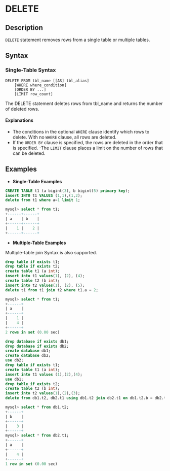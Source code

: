 # **DELETE**

## **Description**

`DELETE` statement removes rows from a single table or multiple tables.

## **Syntax**

### **Single-Table Syntax**

```
DELETE FROM tbl_name [[AS] tbl_alias]
    [WHERE where_condition]
    [ORDER BY ...]
    [LIMIT row_count]
```

The DELETE statement deletes rows from tbl_name and returns the number of deleted rows.

#### Explanations

- The conditions in the optional `WHERE` clause identify which rows to delete. With no `WHERE` clause, all rows are deleted.
- If the `ORDER BY` clause is specified, the rows are deleted in the order that is specified.
-The `LIMIT` clause places a limit on the number of rows that can be deleted.

## **Examples**

- **Single-Table Examples**

```sql
CREATE TABLE t1 (a bigint(3), b bigint(5) primary key);
insert INTO t1 VALUES (1,1),(1,2);
delete from t1 where a=1 limit 1;

mysql> select * from t1;
+------+------+
| a    | b    |
+------+------+
|    1 |    2 |
+------+------+
```

- **Multiple-Table Examples**

Multiple-table join Syntax is also supported.

```sql
drop table if exists t1;
drop table if exists t2;
create table t1 (a int);
insert into t1 values(1), (2), (4);
create table t2 (b int);
insert into t2 values(1), (2), (5);
delete t1 from t1 join t2 where t1.a = 2;

mysql> select * from t1;
+------+
| a    |
+------+
|    1 |
|    4 |
+------+
2 rows in set (0.00 sec)
```

```sql
drop database if exists db1;
drop database if exists db2;
create database db1;
create database db2;
use db2;
drop table if exists t1;
create table t1 (a int);
insert into t1 values (1),(2),(4);
use db1;
drop table if exists t2;
create table t2 (b int);
insert into t2 values(1),(2),(3);
delete from db1.t2, db2.t1 using db1.t2 join db2.t1 on db1.t2.b = db2.t1.a where 2 > 1;

mysql> select * from db1.t2;
+------+
| b    |
+------+
|    3 |
+------+
mysql> select * from db2.t1;
+------+
| a    |
+------+
|    4 |
+------+
1 row in set (0.00 sec)
```
